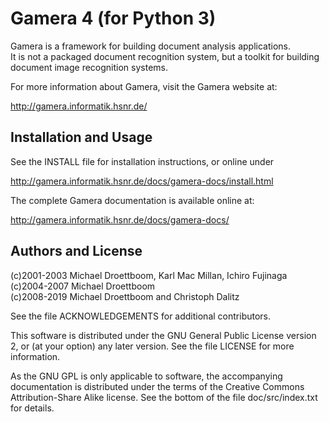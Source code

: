# Gamera 4 (for Python 3)

Gamera is a framework for building document analysis applications.  
It is not a packaged document recognition system, but a toolkit for
building document image recognition systems.

For more information about Gamera, visit the Gamera website at:

http://gamera.informatik.hsnr.de/

## Installation and Usage

See the INSTALL file for installation instructions,
or online under

http://gamera.informatik.hsnr.de/docs/gamera-docs/install.html

The complete Gamera documentation is available online at:

http://gamera.informatik.hsnr.de/docs/gamera-docs/

## Authors and License

(c)2001-2003 Michael Droettboom, Karl Mac Millan, Ichiro Fujinaga  
(c)2004-2007 Michael Droettboom  
(c)2008-2019 Michael Droettboom and Christoph Dalitz

See the file ACKNOWLEDGEMENTS for additional contributors.

This software is distributed under the GNU General Public License
version 2, or (at your option) any later version.
See the file LICENSE for more information.

As the GNU GPL is only applicable to software, the accompanying
documentation is distributed under the terms of the Creative Commons
Attribution-Share Alike license. See the bottom of the file
doc/src/index.txt for details.
